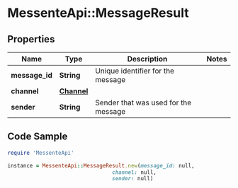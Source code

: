 # MessenteApi::MessageResult

## Properties

Name | Type | Description | Notes
------------ | ------------- | ------------- | -------------
**message_id** | **String** | Unique identifier for the message | 
**channel** | [**Channel**](Channel.md) |  | 
**sender** | **String** | Sender that was used for the message | 

## Code Sample

```ruby
require 'MessenteApi'

instance = MessenteApi::MessageResult.new(message_id: null,
                                 channel: null,
                                 sender: null)
```


